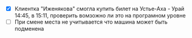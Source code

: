 - [x] Клиентка "Иженякова" смогла купить билет на Устье-Аха - Урай 14:45, в 15:11, проверить вомзожно ли это на програмном уровне
- [ ] При смене места не учитывается что машина может быть подменена
